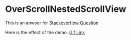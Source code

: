 # OverScrollNestedScrollView

This is an anwser for [Stackoverflow Question](https://stackoverflow.com/a/56198179/4593755)

Here is the effect of the demo. [Gif Link](https://gfycat.com/hotinsistentbuckeyebutterfly)
